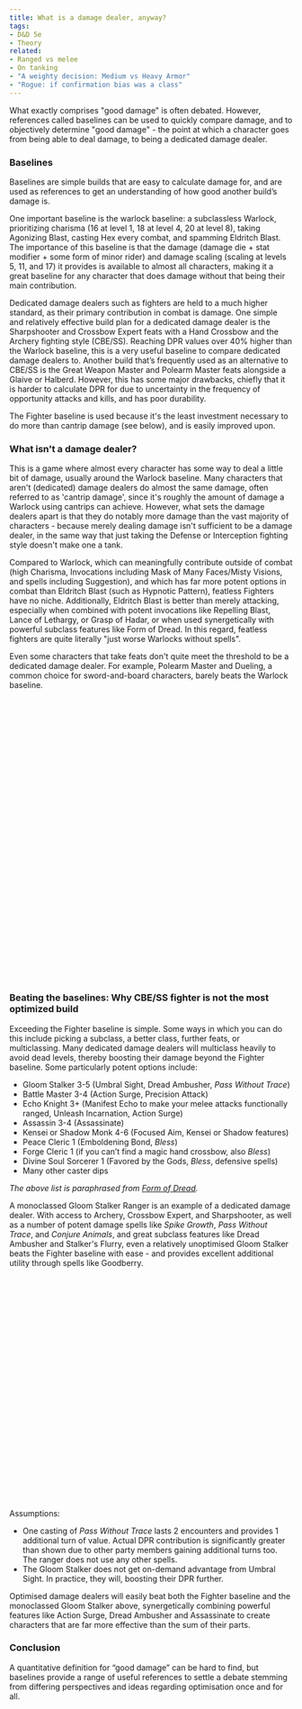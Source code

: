 ```yaml
---
title: What is a damage dealer, anyway?
tags:
- D&D 5e
- Theory
related:
- Ranged vs melee
- On tanking
- "A weighty decision: Medium vs Heavy Armor"
- "Rogue: if confirmation bias was a class"
---
```


<script>
    import { Line } from 'svelte-chartjs';
    import { data as baseline_data, options as baseline_options} from '$lib/data/baselines.js';
    import { data as feat_data, options as feat_options} from '$lib/data/martial_feats.js';
    import { data as gloom_data, options as gloom_options} from '$lib/data/gloom stalker.js';
    import {
    Chart as ChartJS,
    Title,
    Tooltip,
    Legend,
    LineElement,
    LinearScale,
    PointElement,
    CategoryScale,
  } from 'chart.js';

  ChartJS.register(
    Title,
    Tooltip,
    Legend,
    LineElement,
    LinearScale,
    PointElement,
    CategoryScale
  );
</script>

What exactly comprises "good damage" is often debated. However, references called baselines can be used to quickly compare damage, and to objectively determine "good damage" - the point at which a character goes from being able to deal damage, to being a dedicated damage dealer.

### Baselines
Baselines are simple builds that are easy to calculate damage for, and are used as references to get an understanding of how good another build’s damage is. 

One important baseline is the warlock baseline: a subclassless Warlock, prioritizing charisma (16 at level 1, 18 at level 4, 20 at level 8), taking Agonizing Blast, casting Hex every combat, and spamming Eldritch Blast. The importance of this baseline is that the damage (damage die + stat modifier + some form of minor rider) and damage scaling (scaling at levels 5, 11, and 17) it provides is available to almost all characters, making it a great baseline for any character that does damage without that being their main contribution.

Dedicated damage dealers such as fighters are held to a much higher standard, as their primary contribution in combat is damage. One simple and relatively effective build plan for a dedicated damage dealer is the Sharpshooter and Crossbow Expert feats with a Hand Crossbow and the Archery fighting style (CBE/SS). Reaching DPR values over 40% higher than the Warlock baseline, this is a very useful baseline to compare dedicated damage dealers to. Another build that’s frequently used as an alternative to CBE/SS is the Great Weapon Master and Polearm Master feats alongside a Glaive or Halberd. However, this has some major drawbacks, chiefly that it is harder to calculate DPR for due to uncertainty in the frequency of opportunity attacks and kills, and has poor durability.

The Fighter baseline is used because it's the least investment necessary to do more than cantrip damage (see below), and is easily improved upon.

<Line data={baseline_data} options={baseline_options}></Line>

### What isn't a damage dealer?
This is a game where almost every character has some way to deal a little bit of damage, usually around the Warlock baseline. Many characters that aren't (dedicated) damage dealers do almost the same damage, often referred to as 'cantrip damage', since it's roughly the amount of damage a Warlock using cantrips can achieve. However, what sets the damage dealers apart is that they do notably more damage than the vast majority of characters - because merely dealing damage isn't sufficient to be a damage dealer, in the same way that just taking the Defense or Interception fighting style doesn't make one a tank.

Compared to Warlock, which can meaningfully contribute outside of combat (high Charisma, Invocations including Mask of Many Faces/Misty Visions, and spells including Suggestion), and which has far more potent options in combat than Eldritch Blast (such as Hypnotic Pattern), featless Fighters have no niche. Additionally, Eldritch Blast is better than merely attacking, especially when combined with potent invocations like Repelling Blast, Lance of Lethargy, or Grasp of Hadar, or when used synergetically with powerful subclass features like Form of Dread. In this regard, featless fighters are quite literally "just worse Warlocks without spells".

Even some characters that take feats don't quite meet the threshold to be a dedicated damage dealer. For example, Polearm Master and Dueling, a common choice for sword-and-board characters, barely beats the Warlock baseline.

<div style="height: 500px">
  <Line data={feat_data} options={feat_options}></Line>
</div>

### Beating the baselines: Why CBE/SS fighter is not the most optimized build
Exceeding the Fighter baseline is simple. Some ways in which you can do this include picking a subclass, a better class, further feats, or multiclassing. Many dedicated damage dealers will multiclass heavily to avoid dead levels, thereby boosting their damage beyond the Fighter baseline. Some particularly potent options include:
- Gloom Stalker 3-5 (Umbral Sight, Dread Ambusher, *Pass Without Trace*)
- Battle Master 3-4 (Action Surge, Precision Attack)
- Echo Knight 3+ (Manifest Echo to make your melee attacks functionally ranged, Unleash Incarnation, Action Surge)
- Assassin 3-4 (Assassinate)
- Kensei or Shadow Monk 4-6 (Focused Aim, Kensei or Shadow features)
- Peace Cleric 1 (Emboldening Bond, *Bless*)
- Forge Cleric 1 (if you can’t find a magic hand crossbow, also *Bless*)
- Divine Soul Sorcerer 1 (Favored by the Gods, *Bless*, defensive spells)
- Many other caster dips

*The above list is paraphrased from [Form of Dread](https://formofdread.wordpress.com/2022/02/27/quantifying-martial-dpr-reference-sheet/).*

A monoclassed Gloom Stalker Ranger is an example of a dedicated damage dealer. With access to Archery, Crossbow Expert, and Sharpshooter, as well as a number of potent damage spells like *Spike Growth*, *Pass Without Trace*, and *Conjure Animals*, and great subclass features like Dread Ambusher and Stalker's Flurry, even a relatively unoptimised Gloom Stalker beats the Fighter baseline with ease - and provides excellent additional utility through spells like Goodberry.

<div style="height: 400px">
  <Line data={gloom_data} options={gloom_options}></Line>
</div>

Assumptions:
- One casting of *Pass Without Trace* lasts 2 encounters and provides 1 additional turn of value. Actual DPR contribution is significantly greater than shown due to other party members gaining additional turns too. The ranger does not use any other spells.
- The Gloom Stalker does not get on-demand advantage from Umbral Sight. In practice, they will, boosting their DPR further.

Optimised damage dealers will easily beat both the Fighter baseline and the monoclassed Gloom Stalker above, synergetically combining powerful features like Action Surge, Dread Ambusher and Assassinate to create characters that are far more effective than the sum of their parts.

### Conclusion
A quantitative definition for “good damage” can be hard to find, but baselines provide a range of useful references to settle a debate stemming from differing perspectives and ideas regarding optimisation once and for all.